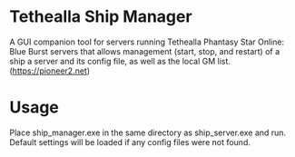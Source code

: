# Tethealla Ship Manager
A GUI companion tool for servers running Tethealla Phantasy Star Online: Blue Burst servers that allows management (start, stop, and restart) of a ship a server and its config file, as well as the local GM list. (https://pioneer2.net)

# Usage
Place ship_manager.exe in the same directory as ship_server.exe and run. Default settings will be loaded if any config files were not found.